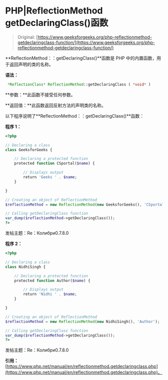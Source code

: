 # PHP|ReflectionMethod getDeclaringClass()函数

> Original: [https://www.geeksforgeeks.org/php-reflectionmethod-getdeclaringclass-function/](https://www.geeksforgeeks.org/php-reflectionmethod-getdeclaringclass-function/)

**ReflectionMethod：：getDeclaringClass()**函数是 PHP 中的内置函数，用于返回声明的类的名称。

**语法：**

```php
 *ReflectionClass* ReflectionMethod::getDeclaringClass ( *void* )
```

**参数：**此函数不接受任何参数。

**返回值：**此函数返回反射方法的声明类的名称。

以下程序说明了**ReflectionMethod：：getDeclaringClass()**函数：

**程序 1：**

```php
<?php

// Declaring a class
class GeeksforGeeks {

    // Declaring a protected function
    protected function CSportal($name) {

        // Displays output
        return 'Geeks ' . $name;
    }

}

// Creating an object of ReflectionMethod
$reflectionMethod = new ReflectionMethod(new GeeksforGeeks(), 'CSportal');

// Calling getDeclaringClass function
var_dump($reflectionMethod->getDeclaringClass());
?>
```

发帖主题：Re：Колибри0.7.8.0

**程序 2：**

```php
<?php

// Declaring a class
class NidhiSingh {

    // Declaring a protected function
    protected function Author($name) {

        // Displays output
        return 'Nidhi ' . $name;
    }

}

// Creating an object of ReflectionMethod
$reflectionMethod = new ReflectionMethod(new NidhiSingh(), 'Author');

// Calling getDeclaringClass function
var_dump($reflectionMethod->getDeclaringClass());
?>
```

发帖主题：Re：Колибри0.7.8.0

**引用：**[https://www.php.net/manual/en/reflectionmethod.getdeclaringclass.php](https://www.php.net/manual/en/reflectionmethod.getdeclaringclass.php)。